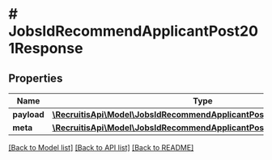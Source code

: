 # # JobsIdRecommendApplicantPost201Response

## Properties

Name | Type | Description | Notes
------------ | ------------- | ------------- | -------------
**payload** | [**\RecruitisApi\Model\JobsIdRecommendApplicantPost201ResponsePayload**](JobsIdRecommendApplicantPost201ResponsePayload.md) |  | [optional]
**meta** | [**\RecruitisApi\Model\JobsIdRecommendApplicantPost201ResponseMeta**](JobsIdRecommendApplicantPost201ResponseMeta.md) |  | [optional]

[[Back to Model list]](../../README.md#models) [[Back to API list]](../../README.md#endpoints) [[Back to README]](../../README.md)
